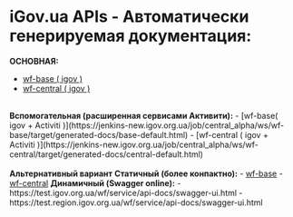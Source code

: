 # iGov.ua APIs - <b>Автоматически генерируемая документация:</b><BR>

<b>ОСНОВНАЯ:</b>
- [wf-base ( igov )](https://jenkins-new.igov.org.ua/job/central_alpha/ws/wf-base/target/generated-docs/base-igov.html) 
- [wf-central ( igov )](https://jenkins-new.igov.org.ua/job/central_alpha/ws/wf-central/target/generated-docs/central-igov.html)
<BR>
<b>Вспомогательная (расширенная сервисами Активити):</b>
- [wf-base( igov + Activiti )](https://jenkins-new.igov.org.ua/job/central_alpha/ws/wf-base/target/generated-docs/base-default.html)
- [wf-central ( igov + Activiti )](https://jenkins-new.igov.org.ua/job/central_alpha/ws/wf-central/target/generated-docs/central-default.html)

<BR>
<BR>
<b>Альтернативный вариант</b>
<b>Статичный (более конпактно):</b>
- <a href="https://jenkins-new.igov.org.ua//view/new/job/central_alpha/ws/wf-base/target/site/apidocs/index.html">wf-base</a>
- <a href="https://jenkins-new.igov.org.ua//view/new/job/central_alpha/ws/wf-central/target/site/apidocs/index.html">wf-central</a>
<b>Динамичный (Swagger online):</b>
- https://test.igov.org.ua/wf/service/api-docs/swagger-ui.html
- https://test.region.igov.org.ua/wf/service/api-docs/swagger-ui.html


